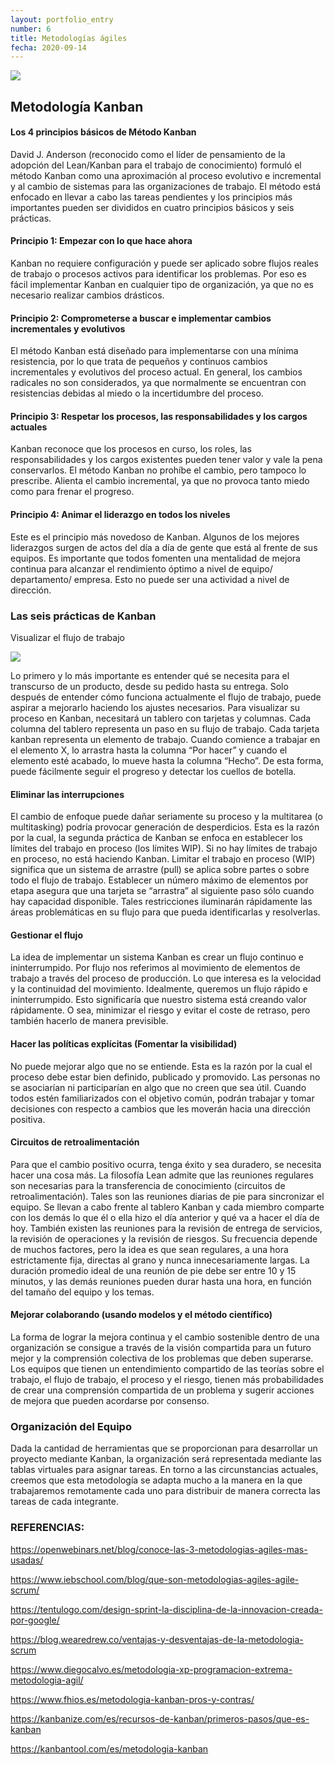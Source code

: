 ```yaml
---
layout: portfolio_entry
number: 6
title: Metodologías ágiles
fecha: 2020-09-14
---
```


<img class="img-content" src="{{site.url}}img/actividad6/CuadroComparativo.png" />

## Metodología Kanban

#### Los 4 principios básicos de Método Kanban
David J. Anderson (reconocido como el líder de pensamiento de la adopción del Lean/Kanban para el trabajo de conocimiento) formuló el método Kanban como una aproximación al proceso evolutivo e incremental y al cambio de sistemas para las organizaciones de trabajo. El método está enfocado en llevar a cabo las tareas pendientes y los principios más importantes pueden ser divididos en cuatro principios básicos y seis prácticas.

#### Principio 1: Empezar con lo que hace ahora

Kanban no requiere configuración y puede ser aplicado sobre flujos reales de trabajo o procesos activos para identificar los problemas. Por eso es fácil implementar Kanban en cualquier tipo de organización, ya que no es necesario realizar cambios drásticos.

#### Principio 2: Comprometerse a buscar e implementar cambios incrementales y evolutivos

El método Kanban está diseñado para implementarse con una mínima resistencia, por lo que trata de pequeños y continuos cambios incrementales y evolutivos del proceso actual. En general, los cambios radicales no son considerados, ya que normalmente se encuentran con resistencias debidas al miedo o la incertidumbre del proceso.

#### Principio 3: Respetar los procesos, las responsabilidades y los cargos actuales

Kanban reconoce que los procesos en curso, los roles, las responsabilidades y los cargos existentes pueden tener valor y vale la pena conservarlos. El método Kanban no prohíbe el cambio, pero tampoco lo prescribe. Alienta el cambio incremental, ya que no provoca tanto miedo como para frenar el progreso.

#### Principio 4: Animar el liderazgo en todos los niveles

Este es el principio más novedoso de Kanban. Algunos de los mejores liderazgos surgen de actos del día a día de gente que está al frente de sus equipos. Es importante que todos fomenten una mentalidad de mejora continua para alcanzar el rendimiento óptimo a nivel de equipo/ departamento/ empresa. Esto no puede ser una actividad a nivel de dirección.


### Las seis prácticas de Kanban

Visualizar el flujo de trabajo

<img class="img-content" src="{{site.url}}img/actividad6/board.png" /> 

Lo primero y lo más importante es entender qué se necesita para el transcurso de un producto, desde su pedido hasta su entrega. Solo después de entender cómo funciona actualmente el flujo de trabajo, puede aspirar a mejorarlo haciendo los ajustes necesarios.
Para visualizar su proceso en Kanban, necesitará un tablero con tarjetas y columnas. Cada columna del tablero representa un paso en su flujo de trabajo. Cada tarjeta kanban representa un elemento de trabajo.
Cuando comience a trabajar en el elemento X, lo arrastra hasta la columna “Por hacer” y cuando el elemento esté acabado, lo mueve hasta la columna “Hecho”. De esta forma, puede fácilmente seguir el progreso y detectar los cuellos de botella.

#### Eliminar las interrupciones

El cambio de enfoque puede dañar seriamente su proceso y la multitarea (o multitasking) podría provocar generación de desperdicios. Esta es la razón por la cual, la segunda práctica de Kanban se enfoca en establecer los límites del trabajo en proceso (los límites WIP). Si no hay límites de trabajo en proceso, no está haciendo Kanban.
Limitar el trabajo en proceso (WIP) significa que un sistema de arrastre (pull) se aplica sobre partes o sobre todo el flujo de trabajo. Establecer un número máximo de elementos por etapa asegura que una tarjeta se “arrastra” al siguiente paso sólo cuando hay capacidad disponible. Tales restricciones iluminarán rápidamente las áreas problemáticas en su flujo para que pueda identificarlas y resolverlas.

#### Gestionar el flujo

La idea de implementar un sistema Kanban es crear un flujo continuo e ininterrumpido. Por flujo nos referimos al movimiento de elementos de trabajo a través del proceso de producción. Lo que interesa es la velocidad y la continuidad del movimiento.
Idealmente, queremos un flujo rápido e ininterrumpido. Esto significaría que nuestro sistema está creando valor rápidamente. O sea, minimizar el riesgo y evitar el coste de retraso, pero también hacerlo de manera previsible.

#### Hacer las políticas explícitas (Fomentar la visibilidad)

No puede mejorar algo que no se entiende. Esta es la razón por la cual el proceso debe estar bien definido, publicado y promovido. Las personas no se asociarían ni participarían en algo que no creen que sea útil.
Cuando todos estén familiarizados con el objetivo común, podrán trabajar y tomar decisiones con respecto a cambios que les moverán hacia una dirección positiva.

#### Circuitos de retroalimentación

Para que el cambio positivo ocurra, tenga éxito y sea duradero, se necesita hacer una cosa más. La filosofía Lean admite que las reuniones regulares son necesarias para la transferencia de conocimiento (circuitos de retroalimentación).
Tales son las reuniones diarias de pie para sincronizar el equipo. Se llevan a cabo frente al tablero Kanban y cada miembro comparte con los demás lo que él o ella hizo el día anterior y qué va a hacer el día de hoy.
También existen las reuniones para la revisión de entrega de servicios, la revisión de operaciones y la revisión de riesgos. Su frecuencia depende de muchos factores, pero la idea es que sean regulares, a una hora estrictamente fija, directas al grano y nunca innecesariamente largas.
La duración promedio ideal de una reunión de pie debe ser entre 10 y 15 minutos, y las demás reuniones pueden durar hasta una hora, en función del tamaño del equipo y los temas.

#### Mejorar colaborando (usando modelos y el método científico)

La forma de lograr la mejora continua y el cambio sostenible dentro de una organización se consigue a través de la visión compartida para un futuro mejor y la comprensión colectiva de los problemas que deben superarse.
Los equipos que tienen un entendimiento compartido de las teorías sobre el trabajo, el flujo de trabajo, el proceso y el riesgo, tienen más probabilidades de crear una comprensión compartida de un problema y sugerir acciones de mejora que pueden acordarse por consenso.

### Organización del Equipo

Dada la cantidad de herramientas que se proporcionan para desarrollar un proyecto mediante Kanban, la organización será representada mediante las tablas virtuales para asignar tareas. En torno a las circunstancias actuales, creemos que esta metodología se adapta mucho a la manera en la que trabajaremos remotamente cada uno para distribuir de manera correcta las tareas de cada integrante.




### REFERENCIAS:

https://openwebinars.net/blog/conoce-las-3-metodologias-agiles-mas-usadas/

https://www.iebschool.com/blog/que-son-metodologias-agiles-agile-scrum/

https://tentulogo.com/design-sprint-la-disciplina-de-la-innovacion-creada-por-google/

https://blog.wearedrew.co/ventajas-y-desventajas-de-la-metodologia-scrum

https://www.diegocalvo.es/metodologia-xp-programacion-extrema-metodologia-agil/

https://www.fhios.es/metodologia-kanban-pros-y-contras/

https://kanbanize.com/es/recursos-de-kanban/primeros-pasos/que-es-kanban

https://kanbantool.com/es/metodologia-kanban


